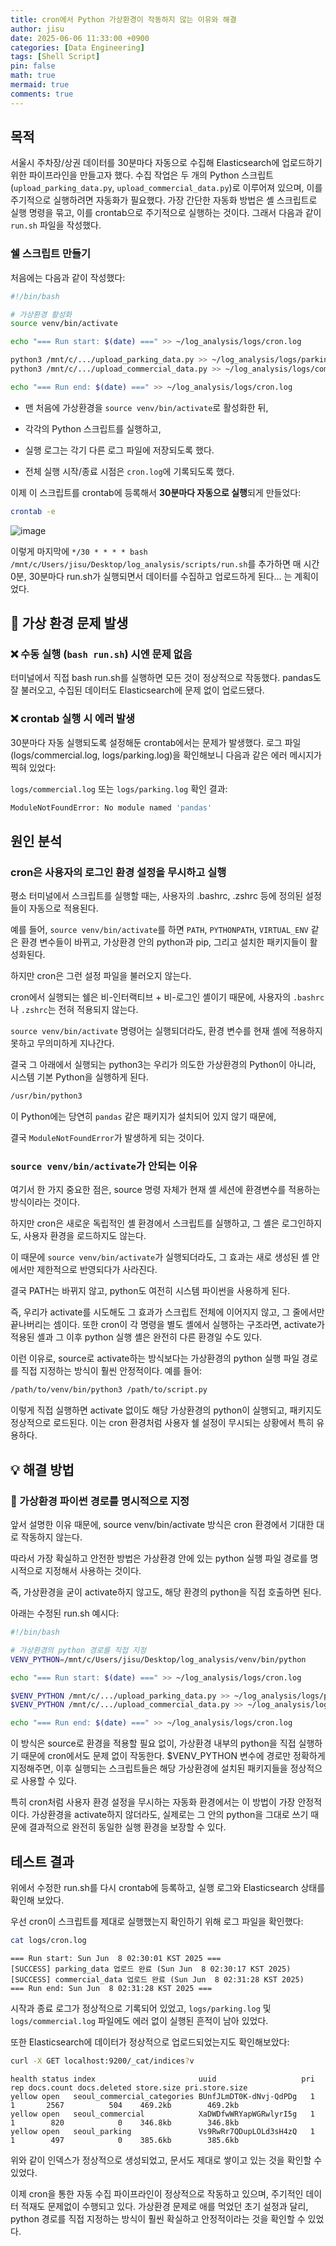 ```yaml
---
title: cron에서 Python 가상환경이 작동하지 않는 이유와 해결
author: jisu
date: 2025-06-06 11:33:00 +0900
categories: [Data Engineering]
tags: [Shell Script]
pin: false
math: true
mermaid: true
comments: true
---
```


## 목적
서울시 주차장/상권 데이터를 30분마다 자동으로 수집해 Elasticsearch에 업로드하기 위한 파이프라인을 만들고자 했다.
수집 작업은 두 개의 Python 스크립트(`upload_parking_data.py`, `upload_commercial_data.py`)로 이루어져 있으며, 이를 주기적으로 실행하려면 자동화가 필요했다.
가장 간단한 자동화 방법은 셸 스크립트로 실행 명령을 묶고, 이를 crontab으로 주기적으로 실행하는 것이다. 그래서 다음과 같이 `run.sh` 파일을 작성했다.

### 쉘 스크립트 만들기

처음에는 다음과 같이 작성했다:

```bash
#!/bin/bash

# 가상환경 활성화
source venv/bin/activate

echo "=== Run start: $(date) ===" >> ~/log_analysis/logs/cron.log

python3 /mnt/c/.../upload_parking_data.py >> ~/log_analysis/logs/parking.log 2>&1
python3 /mnt/c/.../upload_commercial_data.py >> ~/log_analysis/logs/commercial.log 2>&1

echo "=== Run end: $(date) ===" >> ~/log_analysis/logs/cron.log
```

- 맨 처음에 가상환경을 `source venv/bin/activate`로 활성화한 뒤,

- 각각의 Python 스크립트를 실행하고,

- 실행 로그는 각기 다른 로그 파일에 저장되도록 했다.

- 전체 실행 시작/종료 시점은 `cron.log`에 기록되도록 했다.

이제 이 스크립트를 crontab에 등록해서 **30분마다 자동으로 실행**되게 만들었다:

```bash
crontab -e
```

![image](https://github.com/user-attachments/assets/ff412431-c221-477e-bd62-63f2c7512d3a)


이렇게 마지막에 `*/30 * * * * bash /mnt/c/Users/jisu/Desktop/log_analysis/scripts/run.sh`를 추가하면
매 시간 0분, 30분마다 run.sh가 실행되면서 데이터를 수집하고 업로드하게 된다... 는 계획이었다.


## 🚨 가상 환경 문제 발생

### ❌ 수동 실행 (`bash run.sh`) 시엔 문제 없음

터미널에서 직접 bash run.sh를 실행하면 모든 것이 정상적으로 작동했다.
pandas도 잘 불러오고, 수집된 데이터도 Elasticsearch에 문제 없이 업로드됐다.


### ❌ crontab 실행 시 에러 발생

30분마다 자동 실행되도록 설정해둔 crontab에서는 문제가 발생했다.
로그 파일(logs/commercial.log, logs/parking.log)을 확인해보니 다음과 같은 에러 메시지가 찍혀 있었다:

`logs/commercial.log` 또는 `logs/parking.log` 확인 결과:

```bash
ModuleNotFoundError: No module named 'pandas'
```

## 원인 분석
### cron은 사용자의 로그인 환경 설정을 무시하고 실행

평소 터미널에서 스크립트를 실행할 때는, 사용자의 .bashrc, .zshrc 등에 정의된 설정들이 자동으로 적용된다.

예를 들어, `source venv/bin/activate`를 하면 `PATH`, `PYTHONPATH`, `VIRTUAL_ENV` 같은 환경 변수들이 바뀌고, 가상환경 안의 python과 pip, 그리고 설치한 패키지들이 활성화된다.

하지만 cron은 그런 설정 파일을 불러오지 않는다.

cron에서 실행되는 쉘은 비-인터랙티브 + 비-로그인 셸이기 때문에, 사용자의 `.bashrc`나 `.zshrc`는 전혀 적용되지 않는다.

`source venv/bin/activate` 명령어는 실행되더라도, 환경 변수를 현재 셸에 적용하지 못하고 무의미하게 지나간다.

결국 그 아래에서 실행되는 python3는 우리가 의도한 가상환경의 Python이 아니라, 시스템 기본 Python을 실행하게 된다.

```bash
/usr/bin/python3
```

이 Python에는 당연히 `pandas` 같은 패키지가 설치되어 있지 않기 때문에,

결국 `ModuleNotFoundError`가 발생하게 되는 것이다.

### `source venv/bin/activate`가 안되는 이유
여기서 한 가지 중요한 점은, source 명령 자체가 현재 셸 세션에 환경변수를 적용하는 방식이라는 것이다.

하지만 cron은 새로운 독립적인 셸 환경에서 스크립트를 실행하고, 그 셸은 로그인하지도, 사용자 환경을 로드하지도 않는다.

이 때문에 `source venv/bin/activate`가 실행되더라도, 그 효과는 새로 생성된 셸 안에서만 제한적으로 반영되다가 사라진다.

결국 PATH는 바뀌지 않고, python도 여전히 시스템 파이썬을 사용하게 된다.

즉, 우리가 activate를 시도해도 그 효과가 스크립트 전체에 이어지지 않고, 그 줄에서만 끝나버리는 셈이다.
또한 cron이 각 명령을 별도 셸에서 실행하는 구조라면, activate가 적용된 셸과 그 이후 python 실행 셸은 완전히 다른 환경일 수도 있다.

이런 이유로, source로 activate하는 방식보다는 가상환경의 python 실행 파일 경로를 직접 지정하는 방식이 훨씬 안정적이다. 예를 들어:

```bash
/path/to/venv/bin/python3 /path/to/script.py
```

이렇게 직접 실행하면 activate 없이도 해당 가상환경의 python이 실행되고, 패키지도 정상적으로 로드된다.
이는 cron 환경처럼 사용자 쉘 설정이 무시되는 상황에서 특히 유용하다.


## 💡 해결 방법
### 🔧 가상환경 파이썬 경로를 **명시적으로 지정**

앞서 설명한 이유 때문에, source venv/bin/activate 방식은 cron 환경에서 기대한 대로 작동하지 않는다.

따라서 가장 확실하고 안전한 방법은 가상환경 안에 있는 python 실행 파일 경로를 명시적으로 지정해서 사용하는 것이다.

즉, 가상환경을 굳이 activate하지 않고도, 해당 환경의 python을 직접 호출하면 된다.

아래는 수정된 run.sh 예시다:

```bash
#!/bin/bash

# 가상환경의 python 경로를 직접 지정
VENV_PYTHON=/mnt/c/Users/jisu/Desktop/log_analysis/venv/bin/python

echo "=== Run start: $(date) ===" >> ~/log_analysis/logs/cron.log

$VENV_PYTHON /mnt/c/.../upload_parking_data.py >> ~/log_analysis/logs/parking.log 2>&1
$VENV_PYTHON /mnt/c/.../upload_commercial_data.py >> ~/log_analysis/logs/commercial.log 2>&1

echo "=== Run end: $(date) ===" >> ~/log_analysis/logs/cron.log
```

이 방식은 source로 환경을 적용할 필요 없이,
가상환경 내부의 python을 직접 실행하기 때문에 cron에서도 문제 없이 작동한다.
$VENV_PYTHON 변수에 경로만 정확하게 지정해주면, 이후 실행되는 스크립트들은 해당 가상환경에 설치된 패키지들을 정상적으로 사용할 수 있다.

특히 cron처럼 사용자 환경 설정을 무시하는 자동화 환경에서는 이 방법이 가장 안정적이다.
가상환경을 activate하지 않더라도, 실제로는 그 안의 python을 그대로 쓰기 때문에 결과적으로 완전히 동일한 실행 환경을 보장할 수 있다.

## 테스트 결과

위에서 수정한 run.sh를 다시 crontab에 등록하고, 실행 로그와 Elasticsearch 상태를 확인해 보았다.

우선 cron이 스크립트를 제대로 실행했는지 확인하기 위해 로그 파일을 확인했다:

```bash
cat logs/cron.log
```

```plain text
=== Run start: Sun Jun  8 02:30:01 KST 2025 ===
[SUCCESS] parking_data 업로드 완료 (Sun Jun  8 02:30:17 KST 2025)
[SUCCESS] commercial_data 업로드 완료 (Sun Jun  8 02:31:28 KST 2025)
=== Run end: Sun Jun  8 02:31:28 KST 2025 ===
```

시작과 종료 로그가 정상적으로 기록되어 있었고, `logs/parking.log` 및 `logs/commercial.log` 파일에도 에러 없이 실행된 흔적이 남아 있었다.

또한 Elasticsearch에 데이터가 정상적으로 업로드되었는지도 확인해보았다:

```bash
curl -X GET localhost:9200/_cat/indices?v
```

```plain text
health status index                       uuid                   pri rep docs.count docs.deleted store.size pri.store.size
yellow open   seoul_commercial_categories BUnfJLmDT0K-dNvj-QdPDg   1   1       2567          504    469.2kb        469.2kb
yellow open   seoul_commercial            XaDWDfwWRYapWGRwlyrI5g   1   1        820            0    346.8kb        346.8kb
yellow open   seoul_parking               Vs9RwRr7QDupLOLd3sH4zQ   1   1        497            0    385.6kb        385.6kb
```

위와 같이 인덱스가 정상적으로 생성되었고, 문서도 제대로 쌓이고 있는 것을 확인할 수 있었다.

이제 cron을 통한 자동 수집 파이프라인이 정상적으로 작동하고 있으며, 주기적인 데이터 적재도 문제없이 수행되고 있다.
가상환경 문제로 애를 먹었던 초기 설정과 달리, python 경로를 직접 지정하는 방식이 훨씬 확실하고 안정적이라는 것을 확인할 수 있었다.





